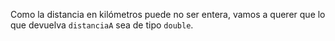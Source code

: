 Como la distancia en kilómetros puede no ser entera, vamos a querer que lo que devuelva `distanciaA` sea de tipo `double`.